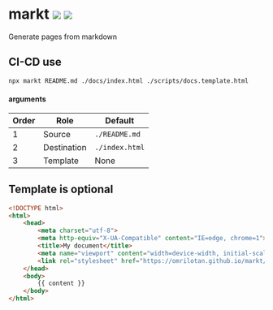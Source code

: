 # markt [![](https://nodei.co/npm/markt.png?compact=true)](https://www.npmjs.com/package/markt) [![](https://user-images.githubusercontent.com/516342/38551453-17b7e8ca-3cb1-11e8-9754-b70c6e0f316c.png)](https://github.com/omrilotan/markt)

Generate pages from markdown

## CI-CD use

```sh
npx markt README.md ./docs/index.html ./scripts/docs.template.html
```

#### arguments

| Order | Role | Default
| --- | --- | ---
| 1 | Source | `./README.md`
| 2 | Destination | `./index.html`
| 3 | Template | None

## Template is optional

```html
<!DOCTYPE html>
<html>
    <head>
        <meta charset="utf-8">
        <meta http-equiv="X-UA-Compatible" content="IE=edge, chrome=1">
        <title>My document</title>
        <meta name="viewport" content="width=device-width, initial-scale=1, user-scalable=yes">
        <link rel="stylesheet" href="https://omrilotan.github.io/markt/styles.css">
    </head>
    <body>
        {{ content }}
    </body>
</html>
```
